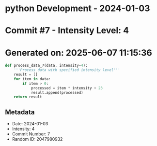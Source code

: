 ﻿# python Development - 2024-01-03
# Commit #7 - Intensity Level: 4
# Generated on: 2025-06-07 11:15:36
```python
def process_data_7(data, intensity=4):
    '''Process data with specified intensity level'''
    result = []
    for item in data:
        if item > 0:
            processed = item * intensity + 23
            result.append(processed)
    return result
```
## Metadata
- Date: 2024-01-03
- Intensity: 4
- Commit Number: 7
- Random ID: 2047980932
